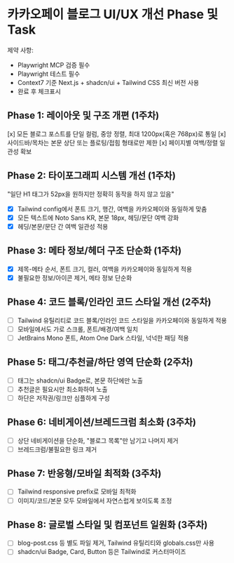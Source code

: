 
# 카카오페이 블로그 UI/UX 개선 Phase 및 Task

제약 사항:

- Playwright MCP 검증 필수
- Playwright 테스트 필수
- Context7 기준 Next.js + shadcn/ui + Tailwind CSS 최신 버전 사용
- 완료 후 체크표시

## Phase 1: 레이아웃 및 구조 개편 (1주차)

 [x] 모든 블로그 포스트를 단일 컬럼, 중앙 정렬, 최대 1200px(혹은 768px)로 통일
 [x] 사이드바/목차는 본문 상단 또는 플로팅/접힘 형태로만 제한
 [x] 페이지별 여백/정렬 일관성 확보

## Phase 2: 타이포그래피 시스템 개선 (1주차)

"일단 H1 태그가 52px을 원하지만 정확히 동작을 하지 않고 있음"

- [x] Tailwind config에서 폰트 크기, 행간, 여백을 카카오페이와 동일하게 맞춤
- [x] 모든 텍스트에 Noto Sans KR, 본문 18px, 헤딩/문단 여백 강화
- [x] 헤딩/본문/문단 간 여백 일관성 적용

## Phase 3: 메타 정보/헤더 구조 단순화 (1주차)

- [x] 제목-메타 순서, 폰트 크기, 컬러, 여백을 카카오페이와 동일하게 적용
- [x] 불필요한 정보/아이콘 제거, 메타 정보 단순화

## Phase 4: 코드 블록/인라인 코드 스타일 개선 (2주차)

- [ ] Tailwind 유틸리티로 코드 블록/인라인 코드 스타일을 카카오페이와 동일하게 적용
- [ ] 모바일에서도 가로 스크롤, 폰트/배경/여백 일치
- [ ] JetBrains Mono 폰트, Atom One Dark 스타일, 넉넉한 패딩 적용

## Phase 5: 태그/추천글/하단 영역 단순화 (2주차)

- [ ] 태그는 shadcn/ui Badge로, 본문 하단에만 노출
- [ ] 추천글은 필요시만 최소화하여 노출
- [ ] 하단은 저작권/링크만 심플하게 구성

## Phase 6: 네비게이션/브레드크럼 최소화 (3주차)

- [ ] 상단 네비게이션을 단순화, "블로그 목록"만 남기고 나머지 제거
- [ ] 브레드크럼/불필요한 링크 제거

## Phase 7: 반응형/모바일 최적화 (3주차)

- [ ] Tailwind responsive prefix로 모바일 최적화
- [ ] 이미지/코드/본문 모두 모바일에서 자연스럽게 보이도록 조정

## Phase 8: 글로벌 스타일 및 컴포넌트 일원화 (3주차)

- [ ] blog-post.css 등 별도 파일 제거, Tailwind 유틸리티와 globals.css만 사용
- [ ] shadcn/ui Badge, Card, Button 등은 Tailwind로 커스터마이즈
